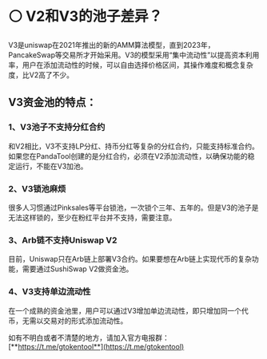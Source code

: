 # ⚪ V2和V3的池子差异？

V3是uniswap在2021年推出的新的AMM算法模型，直到2023年，PancakeSwap等交易所才开始采用。V3的模型采用“集中流动性”以提高资本利用率，用户在添加流动性的时候，可以自由选择价格区间，其操作难度和概念复杂度，比V2高了不少。

## V3资金池的特点：

### 1、V3池子不支持分红合约

和V2相比，V3不支持LP分红、持币分红等复杂的分红合约，只能支持标准合约。如果您在PandaTool创建的是分红合约，必须在V2添加流动性，以确保功能的稳定运行，不能在V3加池。

### 2、V3锁池麻烦

很多人习惯通过Pinksales等平台锁池，一次锁个三年、五年的。但是V3的池子是无法这样锁的，至少在粉红平台并不支持，需要注意。

### 3、Arb链不支持Uniswap V2

目前，Uniswap只在Arb链上部署V3合约。如果要想在Arb链上实现代币的复杂功能，需要通过SushiSwap V2做资金池。

### 4、V3支持单边流动性

在一个成熟的资金池里，用户可以通过V3增加单边流动性，即只增加同一个代币，无需以交易对的形式添加流动性。



如有不明白或者不清楚的地方，请加入官方电报群：[**https://t.me/gtokentool**](https://t.me/gtokentool)

